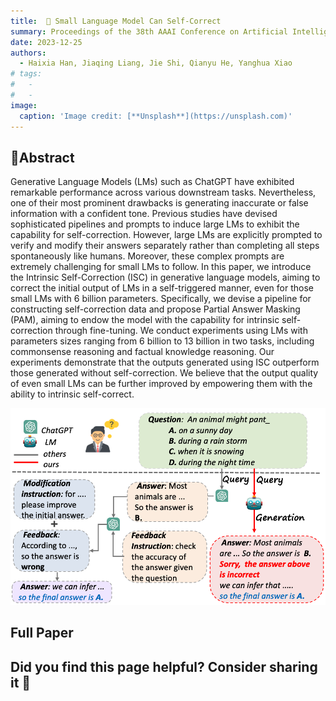 ```yaml
---
title:  🤖️ Small Language Model Can Self-Correct
summary: Proceedings of the 38th AAAI Conference on Artificial Intelligence (AAAI-24)
date: 2023-12-25
authors:
  - Haixia Han, Jiaqing Liang, Jie Shi, Qianyu He, Yanghua Xiao
# tags:
#   - 
#   - 
image:
  caption: 'Image credit: [**Unsplash**](https://unsplash.com)'
---
```

## 🌟Abstract
Generative Language Models (LMs) such as ChatGPT have exhibited remarkable performance across various downstream tasks. Nevertheless, one of their most prominent drawbacks is generating inaccurate or false information with a confident tone. Previous studies have devised sophisticated pipelines and prompts to induce large LMs to exhibit the capability for self-correction. However, large LMs are explicitly prompted to verify and modify their answers separately rather than completing all steps spontaneously like humans. Moreover, these complex prompts are extremely challenging for small LMs to follow. In this paper, we introduce the Intrinsic Self-Correction (ISC) in generative language models, aiming to correct the initial output of LMs in a self-triggered manner, even for those small LMs with 6 billion parameters. Specifically, we devise a pipeline for constructing self-correction data and propose Partial Answer Masking (PAM), aiming to endow the model with the capability for intrinsic self-correction through fine-tuning. We conduct experiments using LMs with parameters sizes ranging from 6 billion to 13 billion in two tasks, including commonsense reasoning and factual knowledge reasoning. Our experiments demonstrate that the outputs generated using ISC outperform those generated without self-correction. We believe that the output quality of even small LMs can be further improved by empowering them with the ability to intrinsic self-correct.

![图1](./fig1.jpg "Two self-correction methods are demonstrated in language models in response to a query. The gray line on the left illustrates the process of self-correction employing prompt engineering in large language models like ChatGPT. The red line shows the overall steps of our proposed Intrinsic Self-Correction, where self-verification and self-modification occur spontaneously.")
## Full Paper 

## Did you find this page helpful? Consider sharing it 🙌




